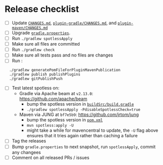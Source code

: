# Release checklist

- [ ] Update [`CHANGES.md`](CHANGES.md), [`plugin-gradle/CHANGES.md`](plugin-gradle/CHANGES.md), and [`plugin-maven/CHANGES.md`](plugin-maven/CHANGES.md)
- [ ] Upgrade [`gradle.properties`](gradle.properties).
- [ ] Run `./gradlew spotlessApply`
- [ ] Make sure all files are committed
- [ ] Run `./gradlew check`
- [ ] Make sure all tests pass and no files are changes
- [ ] Run :

```
  ./gradlew generatePomFileForPluginMavenPublication
  ./gradlew publish publishPlugins
  ./gradlew gitPublishPush
```

- [ ] Test latest spotless on:
    - Gradle via Apache beam at `v2.13.0`: https://github.com/apache/beam
        - bump the spotless version in [`buildSrc/build.gradle`](https://github.com/apache/beam/blob/28fad69d43de08e8419d421bd8bfd823a327abb7/buildSrc/build.gradle#L23)
        - `./gradlew spotlessApply -PdisableSpotlessCheck=true`
    - Maven via JUNG at `bf7e5b9`: https://github.com/jrtom/jung
        - bump the spotless version in [`pom.xml`](https://github.com/jrtom/jung/blob/bf7e5b91340e3f703ad1bc5ffe4abc922bd712a4/pom.xml#L82)
        - `mvn spotless:apply -U`
        - might take a while for mavencentral to update, the `-U` flag above ensures that it tries again rather than caching a failure
- [ ] Tag the releases
- [ ] Bump `gradle.properties` to next snapshot, run `spotlessApply`, commit any changees
- [ ] Comment on all released PRs / issues
